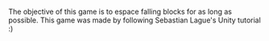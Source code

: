 The objective of this game is to espace falling blocks for as long as possible. This game was made by following Sebastian Lague's Unity tutorial :)